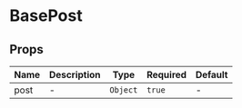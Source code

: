 # BasePost

## Props

<!-- @vuese:BasePost:props:start -->
|Name|Description|Type|Required|Default|
|---|---|---|---|---|
|post|-|`Object`|`true`|-|

<!-- @vuese:BasePost:props:end -->


